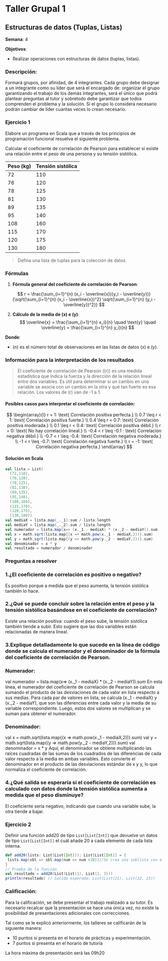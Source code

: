 # Taller Grupal  1
## Estructuras de datos (Tuplas, Listas)

**Semana**: 4

**Objetivos**:

- Realizar operaciones con estructuras de datos (tuplas, listas).

### Descripción:

Formará grupos, por afinidad, de 4 integrantes. Cada grupo debe designar a un integrante como su líder que será el encargado de: organizar el grupo garantizando el trabajo de los demás integrantes, será el único que podrá plantear preguntas al tutor y sobretodo debe garantizar que todos comprenden el problema y la solución. Si el grupo lo considera necesario podrán cambiar de líder cuantas veces lo crean necesario.

### Ejercicio 1

Elabore un programa en Scala que a través de los principios de programación funcional resuelva el siguiente problema.

Calcular el coeficiente de correlación de Pearson para establecer si existe una relación entre el peso de una persona y su tensión sistólica.

| Peso (kg) | Tensión sistólica |
|-----------|--------------------|
| 72        | 110                |
| 76        | 120                |
| 78        | 125                |
| 81        | 130                |
| 89        | 135                |
| 95        | 140                |
| 108       | 160                |
| 115       | 170                |
| 120       | 175                |
| 130       | 180                |

> Defina una lista de tuplas para la colección de datos. 


### Fórmulas

1. **Fórmula general del coeficiente de correlación de Pearson**:

$$
r = \frac{\sum_{i=1}^{n} (x_i - \overline{x})(y_i - \overline{y})}{\sqrt{\sum_{i=1}^{n} (x_i - \overline{x})^2} \sqrt{\sum_{i=1}^{n} (y_i - \overline{y})^2}}
$$

2. **Cálculo de la media de \(x\) e \(y\)**:
$$
\overline{x} = \frac{\sum_{i=1}^{n} x_i}{n} \quad \text{y} \quad \overline{y} = \frac{\sum_{i=1}^{n} y_i}{n}
$$

**Donde**:
- \(n\) es el número total de observaciones en las listas de datos \(x\) e \(y\).

### Información para la interpretación de los resultados
> El coeficiente de correlación de Pearson (\(r\)) es una medida estadística que indica la fuerza y la dirección de la relación lineal entre dos variables. Es útil para determinar si un cambio en una variable se asocia con un cambio en la otra y qué tan fuerte es esa relación. Los valores de \(r\) van de -1 a 1.

#### Posibles casos para interpretar el coeficiente de correlación:

$$
\begin{array}{l}
r = 1: \text{ Correlación positiva perfecta.} \\
0.7 \leq r < 1: \text{ Correlación positiva fuerte.} \\
0.4 \leq r < 0.7: \text{ Correlación positiva moderada.} \\
0.1 \leq r < 0.4: \text{ Correlación positiva débil.} \\
r = 0: \text{ No hay correlación lineal.} \\
-0.4 < r \leq -0.1 : \text{ Correlación negativa débil.} \\
-0.7 < r \leq -0.4: \text{ Correlación negativa moderada.} \\
-1 < r \leq -0.7: \text{ Correlación negativa fuerte.} \\
r = -1: \text{ Correlación negativa perfecta.}
\end{array}
$$
#### Solución en Scala
```Scala
val lista = List(
  (72,110),
  (76,120),
  (78,125),
  (81,130),
  (89,135),
  (95,140),
  (108,160),
  (115,170),
  (120,175),
  (130,180))
val mediaX = lista.map(_._1).sum / lista.length
val mediaY = lista.map(_._2).sum / lista.length
val numerador = lista.map(x=> (x._1 - mediaX) * (x._2 - mediaY)).sum
val x = math.sqrt(lista.map{(x => math.pow(x._1 - mediaX,2))}.sum)
val y = math.sqrt(lista.map{(y => math.pow(y._2 - mediaY,2))}.sum)
val denominador = x * y
val resultado = numerador / denominador
```
### Preguntas a resolver
### 1.¿El coeficiente de correlación es positivo o negativo?
Es positivo porque a medida que el peso aumenta, la tensión sistólica también lo hace.
### 2.¿Qué se puede concluir sobre la relación entre el peso y la tensión sistólica basándose en el coeficiente de correlación?
Existe una relación positiva: cuando el peso sube, la tensión sistólica también tiende a subir. Esto sugiere que las dos variables están relacionadas de manera lineal.
### 3.Explique detalladamente lo que sucede en la línea de código donde se calcula el numerador y el denominador de la fórmula del coeficiente de correlación de Pearson.
### Numerador:
val numerador = lista.map(x=> (x._1 - mediaX) * (x._2 - mediaY)).sum
En esta línea, el numerador del coeficiente de correlación de Pearson se calcula sumando el producto de las desviaciones de cada valor en lista respecto a sus medias. Para cada par de valores en lista, se calcula (x._1 - mediaX) y (x._2 - mediaY), que son las diferencias entre cada valor y la media de su variable correspondiente. Luego, estos dos valores se multiplican y se suman para obtener el numerador.
### Denominador:
val x = math.sqrt(lista.map{(x => math.pow(x._1 - mediaX,2))}.sum)
val y = math.sqrt(lista.map{(y => math.pow(y._2 - mediaY,2))}.sum)
val denominador = x * y
Aquí, el denominador se obtiene multiplicando las raíces cuadradas de las sumas de los cuadrados de las diferencias de cada valor respecto a la media en ambas variables. Esto convierte el denominador en el producto de las desviaciones estándar de x y y, lo que normaliza el coeficiente de correlación.
### 4.¿Qué salida se esperaría si el coeficiente de correlación es calculado con datos donde la tensión sistólica aumenta a medida que el peso disminuye?
El coeficiente sería negativo, indicando que cuando una variable sube, la otra tiende a bajar.

### Ejercicio 2
Definir una función add20 de tipo `List[List[Int]]` que devuelve un datos de tipo `List[List[Int]]` el cuál añade 20 a cada elemento de cada lista interna.

```Scala
def add20(lists: List[List[Int]]): List[List[Int]] = {
 lists.map(sbl => sbl.map(num => num +20))//Se crea una sublista con el objetivo de manipular los elemntos individules de las lista enviadas
}
// Prueba de la función
val resultado = add20(List(List(1), List(2, 3)))
println(resultado) // Salida esperada: List(List(21), List(22, 23))
```

### Calificación:

Para la calificación, se debe presentar el trabajo realizado a su tutor. Es necesario recalcar que la presentación se hace una única vez, no existe la posibilidad de presentaciones adicionales con correcciones. 

Tal como se le explicó anteriormente, los talleres se calificarán de la siguiente manera:

- 10 puntos si presenta en el horario de prácticas y experimentación.
- 7 puntos si presenta en el horario de tutoría

La hora máxima de presentación será las 09h20
